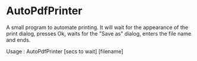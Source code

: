 # AutoPdfPrinter

A small program to automate printing. It will wait for the appearance of the print dialog, presses Ok, waits for the "Save as" 
dialog, enters the file name and ends.

Usage : AutoPdfPrinter [secs to wait] [filename]